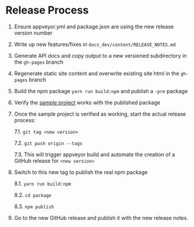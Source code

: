 Release Process
===============

1. Ensure appveyor.yml and package.json are using the new release version number
2. Write up new features/fixes in `docs_dev/content/RELEASE_NOTES.md`
3. Generate API docs and copy output to a new versioned subdirectory in the `gh-pages` branch
4. Regenerate static site content and overwrite existing site html in the `gh-pages` branch
5. Build the npm package `yarn run build:npm` and publish a `-pre` package
6. Verify the [sample project](https://github.com/jumpinjackie/mapguide-react-layout-example) works with the published package
7. Once the sample project is verified as working, start the actual release process:
   
   7.1. `git tag <new version>`
   
   7.2. `git push origin --tags`
   
   7.3. This will trigger appveyor build and automate the creation of a GitHub release for `<new version>`

8. Switch to this new tag to publish the real npm package

   8.1. `yarn run build:npm`

   8.2. `cd package`

   8.3. `npm publish`

9. Go to the new GitHub release and publish it with the new release notes.